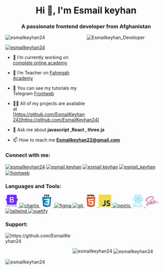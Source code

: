 <h1 align="center">Hi 👋, I'm Esmail keyhan</h1>
<h3 align="center">A passionate frontend developer from Afghanistan</h3>
<img src="https://www.psd-dude.com/tutorials/matrix-effect-animation-gif-photoshop-tutorial/matrix-effect-with-code-rain-animation-photoshop-tutorial.gif" width="250px" height="250px" alt="Esmailkeyhan_Developer" align="right">

<p align="left"> <img src="https://komarev.com/ghpvc/?username=esmailkeyhan24&label=Profile%20views&color=0e75b6&style=flat" alt="esmailkeyhan24" /> </p>

<p align="left"> <a href="https://github.com/ryo-ma/github-profile-trophy"><img src="https://github-profile-trophy.vercel.app/?username=esmailkeyhan24" alt="esmailkeyhan24" /></a> </p>

- 🔭 I’m currently working on [complate online academy](https://github.com/EsmailKeyhan24/Fahmgh-Academy-website)

- 👯 I’m Teacher on [Fahmgah Academy](https://www.facebook.com/fahmgahacademy.edu/)

- 🤝 You can see my tutorials my Telegram [Frontweb](https://t.me/ITECH_Servuces)

- 👨‍💻 All of my projects are available at [https://github.com/EsmailKeyhan24](https://github.com/EsmailKeyhan24)

- 💬 Ask me about **javascript ,React , three.js**

- 📫 How to reach me **Esmailkeyhan22@gmail.com**

<h3 align="left">Connect with me:</h3>
<p align="left">
<a href="https://codepen.io/esmailkeyhan24" target="blank"><img align="center" src="https://raw.githubusercontent.com/rahuldkjain/github-profile-readme-generator/master/src/images/icons/Social/codepen.svg" alt="esmailkeyhan24" height="30" width="40" /></a>
<a href="https://linkedin.com/in/esmail keyhan" target="blank"><img align="center" src="https://raw.githubusercontent.com/rahuldkjain/github-profile-readme-generator/master/src/images/icons/Social/linked-in-alt.svg" alt="esmail keyhan" height="30" width="40" /></a>
<a href="https://fb.com/esmail keyhan" target="blank"><img align="center" src="https://raw.githubusercontent.com/rahuldkjain/github-profile-readme-generator/master/src/images/icons/Social/facebook.svg" alt="esmail keyhan" height="30" width="40" /></a>
<a href="https://instagram.com/esmail_keyhan" target="blank"><img align="center" src="https://raw.githubusercontent.com/rahuldkjain/github-profile-readme-generator/master/src/images/icons/Social/instagram.svg" alt="esmail_keyhan" height="30" width="40" /></a>
<a href="https://www.youtube.com/c/frontweb" target="blank"><img align="center" src="https://raw.githubusercontent.com/rahuldkjain/github-profile-readme-generator/master/src/images/icons/Social/youtube.svg" alt="frontweb" height="30" width="40" /></a>
</p>

<h3 align="left">Languages and Tools:</h3>
<p align="left"> <a href="https://getbootstrap.com" target="_blank" rel="noreferrer"> <img src="https://raw.githubusercontent.com/devicons/devicon/master/icons/bootstrap/bootstrap-plain-wordmark.svg" alt="bootstrap" width="40" height="40"/> </a> <a href="https://www.chartjs.org" target="_blank" rel="noreferrer"> <img src="https://www.chartjs.org/media/logo-title.svg" alt="chartjs" width="40" height="40"/> </a> <a href="https://www.w3schools.com/css/" target="_blank" rel="noreferrer"> <img src="https://raw.githubusercontent.com/devicons/devicon/master/icons/css3/css3-original-wordmark.svg" alt="css3" width="40" height="40"/> </a> <a href="https://www.figma.com/" target="_blank" rel="noreferrer"> <img src="https://www.vectorlogo.zone/logos/figma/figma-icon.svg" alt="figma" width="40" height="40"/> </a> <a href="https://git-scm.com/" target="_blank" rel="noreferrer"> <img src="https://www.vectorlogo.zone/logos/git-scm/git-scm-icon.svg" alt="git" width="40" height="40"/> </a> <a href="https://www.w3.org/html/" target="_blank" rel="noreferrer"> <img src="https://raw.githubusercontent.com/devicons/devicon/master/icons/html5/html5-original-wordmark.svg" alt="html5" width="40" height="40"/> </a> <a href="https://developer.mozilla.org/en-US/docs/Web/JavaScript" target="_blank" rel="noreferrer"> <img src="https://raw.githubusercontent.com/devicons/devicon/master/icons/javascript/javascript-original.svg" alt="javascript" width="40" height="40"/> </a> <a href="https://nextjs.org/" target="_blank" rel="noreferrer"> <img src="https://cdn.worldvectorlogo.com/logos/nextjs-2.svg" alt="nextjs" width="40" height="40"/> </a> <a href="https://reactjs.org/" target="_blank" rel="noreferrer"> <img src="https://raw.githubusercontent.com/devicons/devicon/master/icons/react/react-original-wordmark.svg" alt="react" width="40" height="40"/> </a> <a href="https://sass-lang.com" target="_blank" rel="noreferrer"> <img src="https://raw.githubusercontent.com/devicons/devicon/master/icons/sass/sass-original.svg" alt="sass" width="40" height="40"/> </a> <a href="https://tailwindcss.com/" target="_blank" rel="noreferrer"> <img src="https://www.vectorlogo.zone/logos/tailwindcss/tailwindcss-icon.svg" alt="tailwind" width="40" height="40"/> </a> <a href="https://vuetifyjs.com/en/" target="_blank" rel="noreferrer"> <img src="https://bestofjs.org/logos/vuetify.svg" alt="vuetify" width="40" height="40"/> </a> </p>

<h3 align="left">Support:</h3>
<p><a href="https://www.buymeacoffee.com/https://github.com/EsmailKeyhan24"> <img align="left" src="https://cdn.buymeacoffee.com/buttons/v2/default-yellow.png" height="50" width="210" alt="https://github.com/EsmailKeyhan24" /></a></p><br><br>

<p><img align="left" src="https://github-readme-stats.vercel.app/api/top-langs?username=esmailkeyhan24&show_icons=true&locale=en&layout=compact" alt="esmailkeyhan24" /></p>

<p>&nbsp;<img align="center" src="https://github-readme-stats.vercel.app/api?username=esmailkeyhan24&show_icons=true&locale=en" alt="esmailkeyhan24" /></p>

<p><img align="center" src="https://github-readme-streak-stats.herokuapp.com/?user=esmailkeyhan24&" alt="esmailkeyhan24" /></p>
